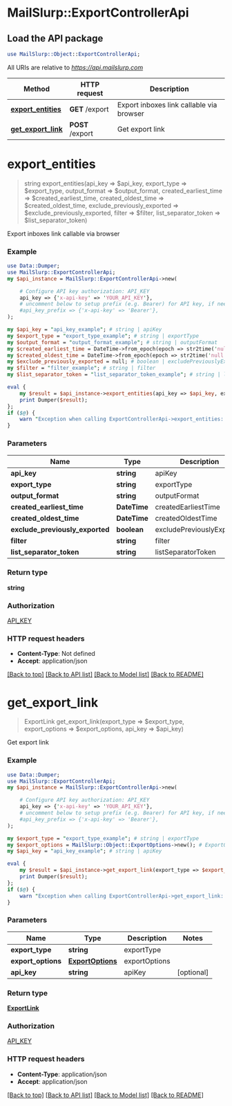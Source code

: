 # MailSlurp::ExportControllerApi

## Load the API package
```perl
use MailSlurp::Object::ExportControllerApi;
```

All URIs are relative to *https://api.mailslurp.com*

Method | HTTP request | Description
------------- | ------------- | -------------
[**export_entities**](ExportControllerApi#export_entities) | **GET** /export | Export inboxes link callable via browser
[**get_export_link**](ExportControllerApi#get_export_link) | **POST** /export | Get export link


# **export_entities**
> string export_entities(api_key => $api_key, export_type => $export_type, output_format => $output_format, created_earliest_time => $created_earliest_time, created_oldest_time => $created_oldest_time, exclude_previously_exported => $exclude_previously_exported, filter => $filter, list_separator_token => $list_separator_token)

Export inboxes link callable via browser

### Example 
```perl
use Data::Dumper;
use MailSlurp::ExportControllerApi;
my $api_instance = MailSlurp::ExportControllerApi->new(

    # Configure API key authorization: API_KEY
    api_key => {'x-api-key' => 'YOUR_API_KEY'},
    # uncomment below to setup prefix (e.g. Bearer) for API key, if needed
    #api_key_prefix => {'x-api-key' => 'Bearer'},
);

my $api_key = "api_key_example"; # string | apiKey
my $export_type = "export_type_example"; # string | exportType
my $output_format = "output_format_example"; # string | outputFormat
my $created_earliest_time = DateTime->from_epoch(epoch => str2time('null')); # DateTime | createdEarliestTime
my $created_oldest_time = DateTime->from_epoch(epoch => str2time('null')); # DateTime | createdOldestTime
my $exclude_previously_exported = null; # boolean | excludePreviouslyExported
my $filter = "filter_example"; # string | filter
my $list_separator_token = "list_separator_token_example"; # string | listSeparatorToken

eval { 
    my $result = $api_instance->export_entities(api_key => $api_key, export_type => $export_type, output_format => $output_format, created_earliest_time => $created_earliest_time, created_oldest_time => $created_oldest_time, exclude_previously_exported => $exclude_previously_exported, filter => $filter, list_separator_token => $list_separator_token);
    print Dumper($result);
};
if ($@) {
    warn "Exception when calling ExportControllerApi->export_entities: $@\n";
}
```

### Parameters

Name | Type | Description  | Notes
------------- | ------------- | ------------- | -------------
 **api_key** | **string**| apiKey | 
 **export_type** | **string**| exportType | 
 **output_format** | **string**| outputFormat | 
 **created_earliest_time** | **DateTime**| createdEarliestTime | [optional] 
 **created_oldest_time** | **DateTime**| createdOldestTime | [optional] 
 **exclude_previously_exported** | **boolean**| excludePreviouslyExported | [optional] 
 **filter** | **string**| filter | [optional] 
 **list_separator_token** | **string**| listSeparatorToken | [optional] 

### Return type

**string**

### Authorization

[API_KEY](../README#API_KEY)

### HTTP request headers

 - **Content-Type**: Not defined
 - **Accept**: application/json

[[Back to top]](#) [[Back to API list]](../README#documentation-for-api-endpoints) [[Back to Model list]](../README#documentation-for-models) [[Back to README]](../README)

# **get_export_link**
> ExportLink get_export_link(export_type => $export_type, export_options => $export_options, api_key => $api_key)

Get export link

### Example 
```perl
use Data::Dumper;
use MailSlurp::ExportControllerApi;
my $api_instance = MailSlurp::ExportControllerApi->new(

    # Configure API key authorization: API_KEY
    api_key => {'x-api-key' => 'YOUR_API_KEY'},
    # uncomment below to setup prefix (e.g. Bearer) for API key, if needed
    #api_key_prefix => {'x-api-key' => 'Bearer'},
);

my $export_type = "export_type_example"; # string | exportType
my $export_options = MailSlurp::Object::ExportOptions->new(); # ExportOptions | exportOptions
my $api_key = "api_key_example"; # string | apiKey

eval { 
    my $result = $api_instance->get_export_link(export_type => $export_type, export_options => $export_options, api_key => $api_key);
    print Dumper($result);
};
if ($@) {
    warn "Exception when calling ExportControllerApi->get_export_link: $@\n";
}
```

### Parameters

Name | Type | Description  | Notes
------------- | ------------- | ------------- | -------------
 **export_type** | **string**| exportType | 
 **export_options** | [**ExportOptions**](ExportOptions)| exportOptions | 
 **api_key** | **string**| apiKey | [optional] 

### Return type

[**ExportLink**](ExportLink)

### Authorization

[API_KEY](../README#API_KEY)

### HTTP request headers

 - **Content-Type**: application/json
 - **Accept**: application/json

[[Back to top]](#) [[Back to API list]](../README#documentation-for-api-endpoints) [[Back to Model list]](../README#documentation-for-models) [[Back to README]](../README)

